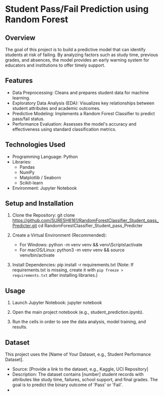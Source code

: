 Student Pass/Fail Prediction using Random Forest
=================================================

Overview
--------
The goal of this project is to build a predictive model that can identify students at risk of failing. By analyzing factors such as study time, previous grades, and absences, the model provides an early warning system for educators and institutions to offer timely support.

Features
--------
- Data Preprocessing: Cleans and prepares student data for machine learning.
- Exploratory Data Analysis (EDA): Visualizes key relationships between student attributes and academic outcomes.
- Predictive Modeling: Implements a Random Forest Classifier to predict pass/fail status.
- Performance Evaluation: Assesses the model's accuracy and effectiveness using standard classification metrics.

Technologies Used
-----------------
- Programming Language: Python
- Libraries:
    - Pandas
    - NumPy
    - Matplotlib / Seaborn
    - Scikit-learn
- Environment: Jupyter Notebook

Setup and Installation
----------------------
1. Clone the Repository:
   git clone https://github.com/SURESH6161/RandomForestClassifier_Student_pass_Predicter.git
   cd RandomForestClassifier_Student_pass_Predicter

2. Create a Virtual Environment (Recommended):
   - For Windows: python -m venv venv && venv\Scripts\activate
   - For macOS/Linux: python3 -m venv venv && source venv/bin/activate

3. Install Dependencies:
   pip install -r requirements.txt
   (Note: If requirements.txt is missing, create it with `pip freeze > requirements.txt` after installing libraries.)

Usage
-----
1. Launch Jupyter Notebook:
   jupyter notebook

2. Open the main project notebook (e.g., student_prediction.ipynb).
3. Run the cells in order to see the data analysis, model training, and results.

Dataset
-------
This project uses the [Name of Your Dataset, e.g., Student Performance Dataset].
- Source: [Provide a link to the dataset, e.g., Kaggle, UCI Repository]
- Description: The dataset contains [number] student records with attributes like study time, failures, school support, and final grades. The goal is to predict the binary outcome of 'Pass' or 'Fail'.
- 
```
